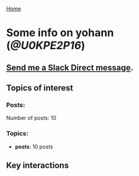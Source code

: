[Home](https://kelu124.github.io/echommunity/)

# Some info on __yohann__ (_@U0KPE2P16_)


## [Send me a Slack Direct message](https://echopen.slack.com/messages/@yohann/).

## Topics of interest

### Posts: 

Number of posts: 10

### Topics:

* __posts__: 10 posts

## Key interactions 


